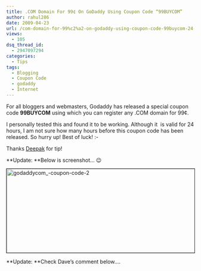 ```yaml
---
title: .COM Domain For 99¢ On GoDaddy Using Coupon Code “99BUYCOM”
author: rahul286
date: 2009-04-23
url: /com-domain-for-99%c2%a2-on-godaddy-using-coupon-code-99buycom-24-hours-only/
views:
  - 105
dsq_thread_id:
  - 2947097294
categories:
  - Tips
tags:
  - Blogging
  - Coupon Code
  - godaddy
  - Internet
---
```

For all bloggers and webmasters, Godaddy has released a special coupon code **99BUYCOM** using which you can register any .COM domain for 99¢.

I personally tested this and found it to be working. Although it  is valid for 24 hours, I am not sure how many hours before this coupon code has been released. So hurry up! Best of luck! <img src="http://devilsworkshop.org/wp-includes/images/smilies/simple-smile.png" alt=":-)" class="wp-smiley" style="height: 1em; max-height: 1em;" />

Thanks <a href="http://www.mobilegyaan.com/" onclick="_gaq.push(['_trackEvent', 'outbound-article', 'http://www.mobilegyaan.com/', 'Deepak']);" >Deepak</a> for tip!

**Update: **Below is screenshot&#8230; 😉

[<img class="alignnone size-medium wp-image-6427" style="border: 1px solid black" src="http://cdn.devilsworkshop.org/files/2009/04/godaddycom_-coupon-code-2-600x225.png" alt="godaddycom_-coupon-code-2" width="600" height="225" />][1]

**Update: **Check Dave&#8217;s comment below&#8230;.

 [1]: http://cdn.devilsworkshop.org/files/2009/04/godaddycom_-coupon-code-2.png
